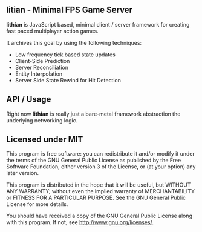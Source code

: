 litian - Minimal FPS Game Server 
--------------------------------

**lithian** is JavaScript based, minimal client / server framework for creating 
fast paced multiplayer action games.

It archives this goal by using the following techniques:

- Low frequency tick based state updates
- Client-Side Prediction 
- Server Reconciliation
- Entity Interpolation
- Server Side State Rewind for Hit Detection

## API / Usage

Right now **lithian** is really just a bare-metal framework abstraction the 
underlying networking logic. 


## Licensed under MIT

This program is free software: you can redistribute it and/or modify it under the terms of the GNU General Public License as published by the Free Software Foundation, either version 3 of the License, or (at your option) any later version.

This program is distributed in the hope that it will be useful, but WITHOUT ANY WARRANTY; without even the implied warranty of MERCHANTABILITY or FITNESS FOR A PARTICULAR PURPOSE. See the GNU General Public License for more details.

You should have received a copy of the GNU General Public License along with this program. If not, see http://www.gnu.org/licenses/.

